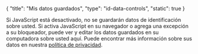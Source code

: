 {
    "title": "Mis datos guardados",
    "type": "id-data-controls",
    "static": true
}
 
<noscript class="noscript noscript-privacy-policy">Si JavaScript está desactivado, no se guardarán datos de identificación sobre usted. Si activa JavaScript en su navegador o agrega una excepción a su bloqueador, puede ver y editar los datos guardados en su computadora sobre usted aquí. Puede encontrar más información sobre sus datos en nuestra <a href="/privacy">política de privacidad</a>.</noscript>
